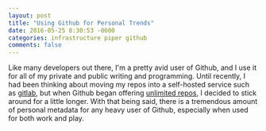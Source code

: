 ```yaml
---
layout: post
title: "Using Github for Personal Trends"
date: 2016-05-25 8:30:53 -0600
categories: infrastructure piper github
comments: false
---
```


Like many developers out there, I'm a pretty avid user of Github, and I use it
for all of my private and public writing and programming. Until recently, I had
been thinking about moving my repos into a self-hosted service such as [gitlab][gitlab], but when Github began offering [unlimited repos][unlimited-repos], I decided to stick around for a little longer. With that being said, there is a tremendous amount of personal metadata for any heavy user of Github, especially when used for both work and play. 



[unlimited-repos]: https://github.com/blog/2164-introducing-unlimited-private-repositories
[gitlab]: https://about.gitlab.com/
